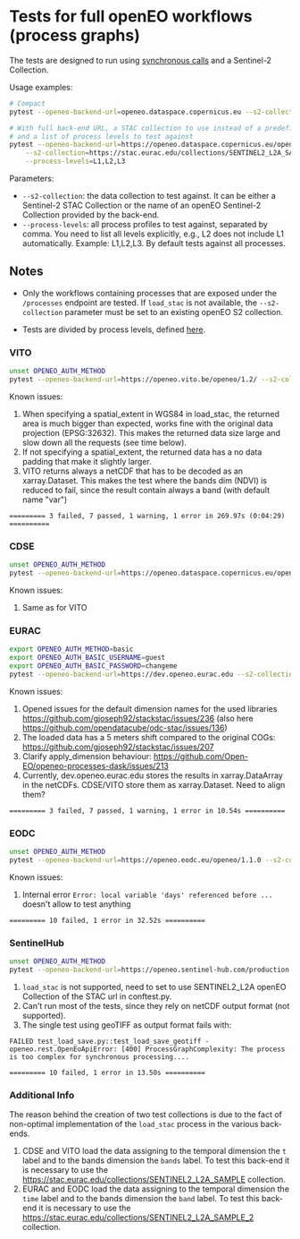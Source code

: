 # Tests for full openEO workflows (process graphs)

The tests are designed to run using [synchronous calls](https://open-eo.github.io/openeo-python-client/basics.html#download-synchronously) and a Sentinel-2 Collection.

Usage examples:

```bash
# Compact
pytest --openeo-backend-url=openeo.dataspace.copernicus.eu --s2-collection=SENTINEL2_L2A

# With full back-end URL, a STAC collection to use instead of a predefined openEO collection
# and a list of process levels to test against
pytest --openeo-backend-url=https://openeo.dataspace.copernicus.eu/openeo/1.2 \
    --s2-collection=https://stac.eurac.edu/collections/SENTINEL2_L2A_SAMPLE \
    --process-levels=L1,L2,L3
```

Parameters:

- `--s2-collection`: the data collection to test against. It can be either a Sentinel-2 STAC Collection or the name of an openEO Sentinel-2 Collection provided by the back-end.
- `--process-levels`: all process profiles to test against, separated by comma. You need to list all levels explicitly, e.g., L2 does not include L1 automatically. Example: L1,L2,L3. By default tests against all processes.


## Notes

- Only the workflows containing processes that are exposed under the `/processes` endpoint are tested. If `load_stac` is not available, the `--s2-collection` parameter must be set to an existing openEO S2 collection.

- Tests are divided by process levels, defined [here](https://openeo.org/documentation/1.0/developers/profiles/processes.html).


### VITO

```bash
unset OPENEO_AUTH_METHOD
pytest --openeo-backend-url=https://openeo.vito.be/openeo/1.2/ --s2-collection=https://stac.eurac.edu/collections/SENTINEL2_L2A_SAMPLE
```

Known issues:
1. When specifying a spatial_extent in WGS84 in load_stac, the returned area is much bigger than expected, works fine with the original data projection (EPSG:32632). This makes the returned data size large and slow down all the requests (see time below).
2. If not specifying a spatial_extent, the returned data has a no data padding that make it slightly larger.
3. VITO returns always a netCDF that has to be decoded as an xarray.Dataset. This makes the test where the bands dim (NDVI) is reduced to fail, since the result contain always a band (with default name "var")

```
========= 3 failed, 7 passed, 1 warning, 1 error in 269.97s (0:04:29) ==========
```

### CDSE

```bash
unset OPENEO_AUTH_METHOD
pytest --openeo-backend-url=https://openeo.dataspace.copernicus.eu/openeo/1.2 --s2-collection=https://stac.eurac.edu/collections/SENTINEL2_L2A_SAMPLE
```
Known issues:
1. Same as for VITO

### EURAC

```bash
export OPENEO_AUTH_METHOD=basic
export OPENEO_AUTH_BASIC_USERNAME=guest
export OPENEO_AUTH_BASIC_PASSWORD=changeme
pytest --openeo-backend-url=https://dev.openeo.eurac.edu --s2-collection=https://stac.eurac.edu/collections/SENTINEL2_L2A_SAMPLE_2
```

Known issues:
1. Opened issues for the default dimension names for the used libraries https://github.com/gjoseph92/stackstac/issues/236 (also here https://github.com/opendatacube/odc-stac/issues/136)
2. The loaded data has a 5 meters shift compared to the original COGs: https://github.com/gjoseph92/stackstac/issues/207
3. Clarify apply_dimension behaviour: https://github.com/Open-EO/openeo-processes-dask/issues/213
4. Currently, dev.openeo.eurac.edu stores the results in xarray.DataArray in the netCDFs. CDSE/VITO store them as xarray.Dataset. Need to align them?

```
========= 3 failed, 7 passed, 1 warning, 1 error in 10.54s ==========
```

### EODC

```bash
unset OPENEO_AUTH_METHOD
pytest --openeo-backend-url=https://openeo.eodc.eu/openeo/1.1.0 --s2-collection=https://stac.eurac.edu/collections/SENTINEL2_L2A_SAMPLE_2
```

Known issues:
1. Internal error ` Error: local variable 'days' referenced before ...
` doesn't allow to test anything

```
========= 10 failed, 1 error in 32.52s ==========
```

### SentinelHub

```bash
unset OPENEO_AUTH_METHOD
pytest --openeo-backend-url=https://openeo.sentinel-hub.com/production --s2-collection=SENTINEL2_L2A
```

1. `load_stac` is not supported, need to set to use SENTINEL2_L2A openEO Collection of the STAC url in conftest.py.
2. Can't run most of the tests, since they rely on netCDF output format (not supported).
3. The single test using geoTIFF as output format fails with:
```
FAILED test_load_save.py::test_load_save_geotiff - openeo.rest.OpenEoApiError: [400] ProcessGraphComplexity: The process is too complex for synchronous processing....
```

```
========= 10 failed, 1 error in 13.50s ==========
```


### Additional Info

The reason behind the creation of two test collections is due to the fact of non-optimal implementation of the `load_stac` process in the various back-ends.
1. CDSE and VITO load the data assigning to the temporal dimension the `t` label and to the bands dimension the `bands` label. To test this back-end it is necessary to use the https://stac.eurac.edu/collections/SENTINEL2_L2A_SAMPLE collection.
2. EURAC and EODC load the data assigning to the temporal dimension the `time` label and to the bands dimension the `band` label. To test this back-end it is necessary to use the https://stac.eurac.edu/collections/SENTINEL2_L2A_SAMPLE_2 collection.
